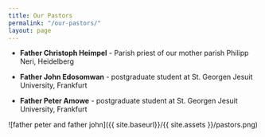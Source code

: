 ```yaml
---
title: Our Pastors
permalink: "/our-pastors/"
layout: page
---
```


- **Father Christoph Heimpel** - Parish priest of our mother parish Philipp Neri, Heidelberg

- **Father John Edosomwan** - postgraduate student at St. Georgen Jesuit University, Frankfurt

- **Father Peter Amowe** - postgraduate student at St. Georgen Jesuit University, Frankfurt

![father peter and father john]({{ site.baseurl}}/{{ site.assets }}/pastors.png)
